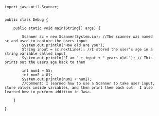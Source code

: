     import java.util.Scanner;


    public class Debug {
   
        public static void main(String[] args) {
        
            Scanner sc = new Scanner(System.in); //The scanner was named sc and used to capture the users input
            System.out.println("How old are you"); 
            String input = sc.nextLine(); //I stored the user’s age in a string variable called input
            System.out.println("I am " + input + " years old."); // This prints out the users age back to them
        
            int num1 = 55;
            int num2 = 81;
            System.out.println(num1 + num2);
            //Comment: I learned how to use a Scanner to take user input, store values inside variables, and then print them back out.  I also learned how to perform addition in Java.
        
        }  
       
    }
